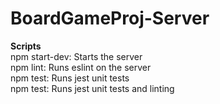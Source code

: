 # BoardGameProj-Server

**Scripts** <br>
npm start-dev: Starts the server <br>
npm lint: Runs eslint on the server <br>
npm test: Runs jest unit tests <br>
npm test: Runs jest unit tests and linting <br>
